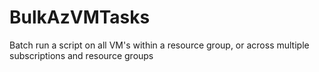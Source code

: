 # BulkAzVMTasks
Batch run a script on all VM's within a resource group, or across multiple subscriptions and resource groups
